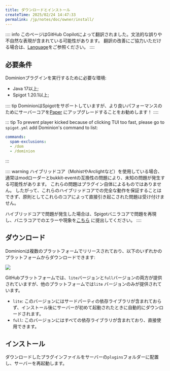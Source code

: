 ```yaml
---
title: ダウンロードとインストール
createTime: 2025/02/24 14:47:33
permalink: /jp/notes/doc/owner/install/
---
```


:::: info
このページはGitHub Copilotによって翻訳されました。文法的な誤りや不自然な表現が含まれている可能性があります。
翻訳の改善にご協力いただける場合は、[Language](/jp/notes/doc/owner/config-ref/languages/)をご参照ください。
::::

## 必要条件

Dominionプラグインを実行するために必要な環境:

- Java 17以上;
- Spigot 1.20.1以上;

:::: tip
DominionはSpigotをサポートしていますが、より良いパフォーマンスのためにサーバーコアを[Paper](https://papermc.io/software/paper)
にアップグレードすることをお勧めします！
::::

::: tip
To prevent player kicked because of clicking TUI too fast, please go to `spigot.yml` add Dominion's command to list:

```yaml
commands:
  spam-exclusions:
  - /dom
  - /dominion
```
:::

:::: warning
ハイブリッドコア（MohistやArclightなど）を使用している場合、通常はmodローダーとbukkit-eventの互換性の問題により、未知の問題が発生する可能性があります。
これらの問題はプラグイン自体によるものではありません。
したがって、これらのハイブリッドコアでの完全な動作を保証することはできず、原則としてこれらのコアによって直接引き起こされた問題は受け付けません。

ハイブリッドコアで問題が発生した場合は、Spigotバニラコアで問題を再現し、バニラコアでのエラーや現象を[こちら](https://github.com/LunaDeerMC/Dominion/issues)
に提出してください。
::::

## ダウンロード

Dominionは複数のプラットフォームでリリースされており、以下のいずれかのプラットフォームからダウンロードできます:

![](https://img.shields.io/github/v/release/LunaDeerMC/Dominion?label=Latest-Version&color=0aa344)

<CardGrid>

<LinkCard icon="https://github.githubassets.com/assets/GitHub-Mark-ea2971cee799.png" title="GitHub" href="https://github.com/LunaDeerMC/Dominion/releases/latest" />

<LinkCard icon="https://hangar.papermc.io/_nuxt/hangar-logo.DNKyJEtq.svg" title="Hangar" href="https://hangar.papermc.io/zhangyuheng/Dominion" />

<LinkCard icon="https://avatars.githubusercontent.com/u/67560307?s=200&v=4" title="Modrinth" href="https://modrinth.com/plugin/zhangyuheng-dominion" />

<LinkCard icon="https://static.spigotmc.org/img/spigot.png" title="Spigot" href="https://www.spigotmc.org/resources/dominion.119514/" />

</CardGrid>

GitHubプラットフォームでは、`lite`バージョンと`full`バージョンの両方が提供されていますが、他のプラットフォームでは`lite`
バージョンのみが提供されています。

- `lite`: このバージョンにはサードパーティの依存ライブラリが含まれておらず、インストール後にサーバーが初めて起動されたときに自動的にダウンロードされます。
- `full`: このバージョンにはすべての依存ライブラリが含まれており、直接使用できます。

## インストール

ダウンロードしたプラグインファイルをサーバーの`plugins`フォルダーに配置し、サーバーを再起動します。
